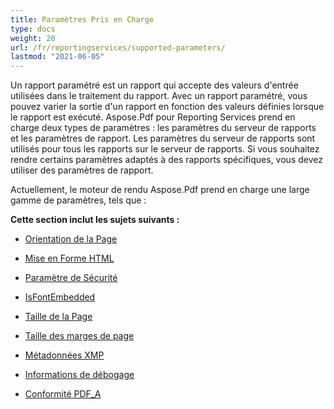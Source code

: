 ```yaml
---
title: Paramètres Pris en Charge
type: docs
weight: 20
url: /fr/reportingservices/supported-parameters/
lastmod: "2021-06-05"
---
```


Un rapport paramétré est un rapport qui accepte des valeurs d'entrée utilisées dans le traitement du rapport. Avec un rapport paramétré, vous pouvez varier la sortie d'un rapport en fonction des valeurs définies lorsque le rapport est exécuté. Aspose.Pdf pour Reporting Services prend en charge deux types de paramètres : les paramètres du serveur de rapports et les paramètres de rapport. Les paramètres du serveur de rapports sont utilisés pour tous les rapports sur le serveur de rapports. Si vous souhaitez rendre certains paramètres adaptés à des rapports spécifiques, vous devez utiliser des paramètres de rapport.

Actuellement, le moteur de rendu Aspose.Pdf prend en charge une large gamme de paramètres, tels que :

**Cette section inclut les sujets suivants :**

- [Orientation de la Page](/pdf/fr/reportingservices/page-orientation/)
- [Mise en Forme HTML](/pdf/fr/reportingservices/html-formatting/)
- [Paramètre de Sécurité](/pdf/fr/reportingservices/security-setting/)
- [IsFontEmbedded](/pdf/fr/reportingservices/isfontembedded/)

- [Taille de la Page](/pdf/fr/reportingservices/pagesize/)
- [Taille des marges de page](/pdf/fr/reportingservices/page-margin-size/)
- [Métadonnées XMP](/pdf/fr/reportingservices/xmp-metadata/)
- [Informations de débogage](/pdf/fr/reportingservices/debug-information/)
- [Conformité PDF_A](/pdf/fr/reportingservices/pdf_a-conformance/)